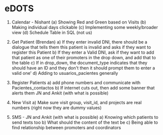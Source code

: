 eDOTS
=====
1) Calendar - Nishant
(a) Showing Red and Green based on Visits
(b) Making individual days clickable
(c) Implementing some weekly/broader view
(d) Schedule Table in SQL (not us)

2) Get Patient (Brendan)
a) If they enter invalid DNI, there should be a dialogue that tells them this patient is invalid and asks if they want to register this Patient
b) If they enter a Valid DNI, ask if they want to add that patient as one of their promoters in the drop down, and add that to the table
c) If in drop_down, the document_type indicates that they should have an ID and they don't then it should prompt them to enter a valid one'
d) Adding to usuarios_pacientes generally


3) Register Patients
a) add phone numbers and communicate with Pacientes_contactos
b) If internet cuts out, then add some banner that alerts them JN and Ankit (with what is possible)


4) New Visit
a) Make sure visit group, visit_id, and projects are real numbers (right now they are dummy values) 
 
5) SMS - JN and Ankit (with what is possible)
a) Knowing which patients to send texts too
b) What should the content of the text be
c) Being able to find relationship between promoters and coordinators